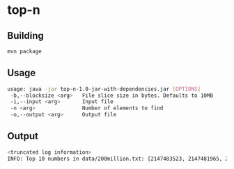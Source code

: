 # top-n

## Building
```bash
mvn package
```
    
## Usage
```bash
usage: java -jar top-n-1.0-jar-with-dependencies.jar [OPTIONS]
 -b,--blocksize <arg>   File slice size in bytes. Defaults to 10MB
 -i,--input <arg>       Input file
 -n <arg>               Number of elements to find
 -o,--output <arg>      Output file
```

## Output
```bash
<truncated log information>
INFO: Top 10 numbers in data/200million.txt: [2147483523, 2147481965, 2147481237, 2147478830, 2147475382, 2147475365, 2147474242, 2147473532, 2147473046, 2147472921]
```
